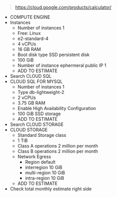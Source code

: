 > https://cloud.google.com/products/calculator/

- COMPUTE ENGINE
- Instances
	- Number of instances 1
	- Free: Linux
	- e2-standard-4
	- 4 vCPUs
	- 16 GB RAM
	- Boot disk type SSD persistent disk
	- 100 GiB
	- Number of instance ephermeral public IP 1
	- ADD TO ESTIMATE
- Search CLOUD SQL
- CLOUD SQL FOR MYSQL
	- Number of instances 1
	- Type db-lightweight-2
	- 2 vCPUs
	- 3.75 GB RAM
	- Enable High Availability Configuration
	- 100 GiB SSD storage
	- ADD TO ESTIMATE
- Search CLOUD STORAGE
- CLOUD STORAGE
	- Standard Storage class
	- 1 TiB
	- Class A operations 2 million per month
	- Class B operations 2 million per month
	- Network Egress
		- Region default
		- interregion 10 GiB
		- multi-region 10 GiB
		- intra-region 10 GiB
	- ADD TO ESTIMATE
- Check total monthly estimate right side